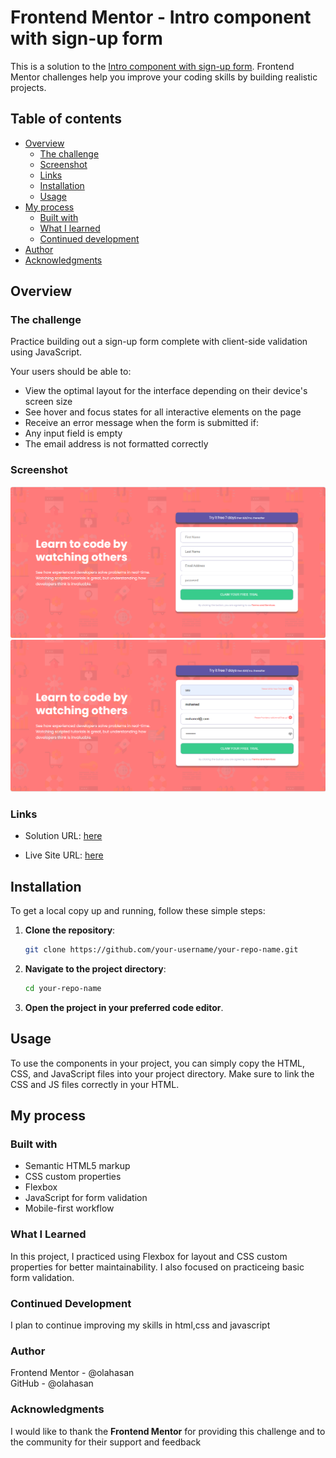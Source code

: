 # Frontend Mentor - Intro component with sign-up form

This is a solution to the [Intro component with sign-up form](https://www.frontendmentor.io/challenges/intro-component-with-signup-form-5cf91bd49edda32581d28fd1). Frontend Mentor challenges help you improve your coding skills by building realistic projects.

## Table of contents

- [Overview](#overview)
  - [The challenge](#the-challenge)
  - [Screenshot](#screenshot)
  - [Links](#links)
  - [Installation](#Installation)
  - [Usage](#Usage)
- [My process](#my-process)
  - [Built with](#built-with)
  - [What I learned](#what-i-learned)
  - [Continued development](#continued-development)
- [Author](#author)
- [Acknowledgments](#Acknowledgments)

## Overview

### The challenge

Practice building out a sign-up form complete with client-side validation using JavaScript.

Your users should be able to:

- View the optimal layout for the interface depending on their device's screen size
- See hover and focus states for all interactive elements on the page
- Receive an error message when the form is submitted if:
- Any input field is empty
- The email address is not formatted correctly

### Screenshot

![Screenshot](./images/screenshot1.png)
![Screenshot](./images/screenshot2.png)

### Links

- Solution URL: [here](https://github.com/olahasan/HTML_CSS_AND_J.S_Frontend-Mentor_NEWBIE-Intro-component-with-sign-up-form)

- Live Site URL: [here](https://olahasan.github.io/HTML_CSS_AND_J.S_Frontend-Mentor_NEWBIE-Intro-component-with-sign-up-form/)

## Installation

To get a local copy up and running, follow these simple steps:

1. **Clone the repository**:

   ```sh
   git clone https://github.com/your-username/your-repo-name.git
   ```

2. **Navigate to the project directory**:

   ```sh
   cd your-repo-name
   ```

3. **Open the project in your preferred code editor**.

## Usage

To use the components in your project, you can simply copy the HTML, CSS, and JavaScript files into your project directory. Make sure to link the CSS and JS files correctly in your HTML.

## My process

### Built with

- Semantic HTML5 markup
- CSS custom properties
- Flexbox
- JavaScript for form validation
- Mobile-first workflow

### What I Learned

In this project, I practiced using Flexbox for layout and CSS custom properties for better maintainability. I also focused on practiceing basic form validation.

### Continued Development

I plan to continue improving my skills in html,css and javascript

### Author

Frontend Mentor - @olahasan<br>
GitHub - @olahasan

### Acknowledgments

I would like to thank the **Frontend Mentor** for providing this challenge and to the community for their support and feedback
